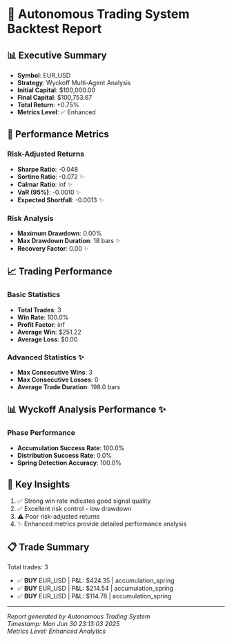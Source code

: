 # 🚀 Autonomous Trading System Backtest Report

## 📊 Executive Summary

- **Symbol**: EUR_USD
- **Strategy**: Wyckoff Multi-Agent Analysis  
- **Initial Capital**: $100,000.00
- **Final Capital**: $100,753.67
- **Total Return**: +0.75%
- **Metrics Level**: ✅ Enhanced

## 🎯 Performance Metrics

### Risk-Adjusted Returns

- **Sharpe Ratio**: -0.048
- **Sortino Ratio**: -0.072 ✨
- **Calmar Ratio**: inf ✨
- **VaR (95%)**: -0.0010 ✨
- **Expected Shortfall**: -0.0013 ✨

### Risk Analysis  

- **Maximum Drawdown**: 0.00%
- **Max Drawdown Duration**: 18 bars ✨
- **Recovery Factor**: 0.00 ✨

## 📈 Trading Performance

### Basic Statistics

- **Total Trades**: 3
- **Win Rate**: 100.0%
- **Profit Factor**: inf
- **Average Win**: $251.22
- **Average Loss**: $0.00

### Advanced Statistics ✨

- **Max Consecutive Wins**: 3
- **Max Consecutive Losses**: 0
- **Average Trade Duration**: 198.0 bars

## 📊 Wyckoff Analysis Performance ✨

### Phase Performance

- **Accumulation Success Rate**: 100.0%
- **Distribution Success Rate**: 0.0%
- **Spring Detection Accuracy**: 100.0%

## 🎯 Key Insights

1. ✅ Strong win rate indicates good signal quality
2. ✅ Excellent risk control - low drawdown
3. ⚠️ Poor risk-adjusted returns
4. ✨ Enhanced metrics provide detailed performance analysis

## 📋 Trade Summary

Total trades: 3

- ✅ **BUY** EUR_USD | P&L: $424.35 | accumulation_spring
- ✅ **BUY** EUR_USD | P&L: $214.54 | accumulation_spring
- ✅ **BUY** EUR_USD | P&L: $114.78 | accumulation_spring

---
*Report generated by Autonomous Trading System*  
*Timestamp: Mon Jun 30 23:13:03 2025*  
*Metrics Level: Enhanced Analytics*
